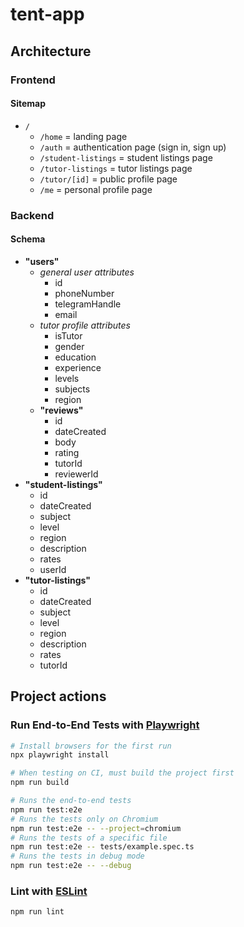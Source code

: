 # tent-app

## Architecture

### Frontend

#### Sitemap

- `/`
  - `/home` = landing page
  - `/auth` = authentication page (sign in, sign up)
  - `/student-listings` = student listings page
  - `/tutor-listings` = tutor listings page
  - `/tutor/[id]` = public profile page
  - `/me` = personal profile page

### Backend

#### Schema

- **"users"**
  - _general user attributes_
    - id
    - phoneNumber
    - telegramHandle
    - email
  - _tutor profile attributes_
    - isTutor
    - gender
    - education
    - experience
    - levels
    - subjects
    - region
  - **"reviews"**
    - id
    - dateCreated
    - body
    - rating
    - tutorId
    - reviewerId
- **"student-listings"**
  - id
  - dateCreated
  - subject
  - level
  - region
  - description
  - rates
  - userId
- **"tutor-listings"**
  - id
  - dateCreated
  - subject
  - level
  - region
  - description
  - rates
  - tutorId

## Project actions

### Run End-to-End Tests with [Playwright](https://playwright.dev)

```sh
# Install browsers for the first run
npx playwright install

# When testing on CI, must build the project first
npm run build

# Runs the end-to-end tests
npm run test:e2e
# Runs the tests only on Chromium
npm run test:e2e -- --project=chromium
# Runs the tests of a specific file
npm run test:e2e -- tests/example.spec.ts
# Runs the tests in debug mode
npm run test:e2e -- --debug
```

### Lint with [ESLint](https://eslint.org/)

```sh
npm run lint
```
